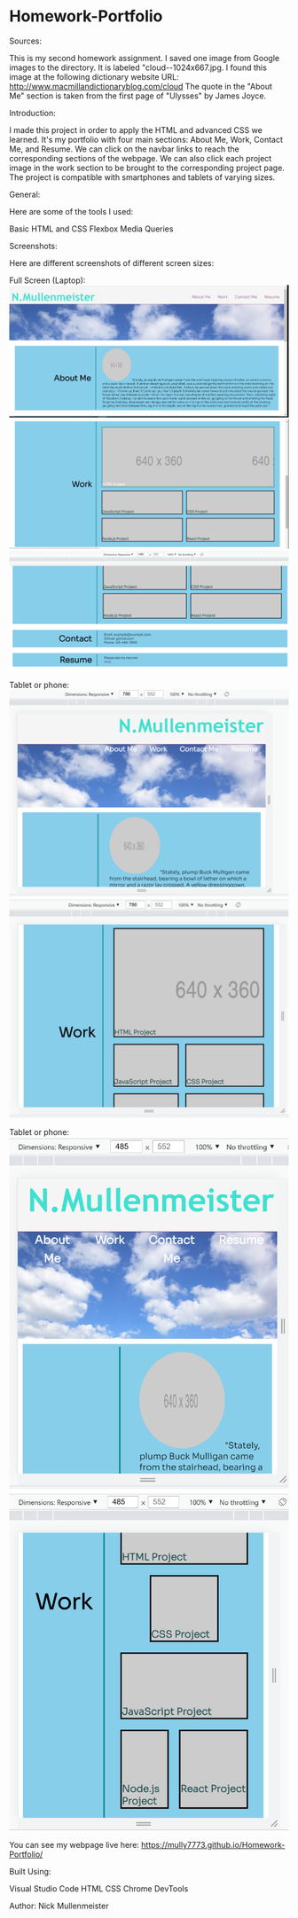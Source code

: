 # Homework-Portfolio

Sources:

This is my second homework assignment.
I saved one image from Google images to the directory.
It is labeled "cloud--1024x667.jpg.
I found this image at the following dictionary website URL: http://www.macmillandictionaryblog.com/cloud
The quote in the "About Me" section is taken from the first page of "Ulysses" by James Joyce.


Introduction:

I made this project in order to apply the HTML and advanced CSS we learned. It's my portfolio with four main sections: About Me, Work, Contact Me, and Resume. We can click on the navbar links to reach the corresponding sections of the webpage. We can also click each project image in the work section to be brought to the corresponding project page. The project is compatible with smartphones and tablets of varying sizes. 


General:

Here are some of the tools I used:

Basic HTML and CSS
Flexbox
Media Queries

Screenshots:

Here are different screenshots of different  screen sizes:

Full Screen (Laptop):
![Screenshot of full screen](./assets/screenshots/S1.png)
![Screenshot of full screen](./assets/screenshots/S2.png)
![Screenshot of full screen](./assets/screenshots/S7.png)

Tablet or phone:
![Screenshot of 786x552x](./assets/screenshots/S3.png)
![Screenshot of 786x552x](./assets/screenshots/S4.png)

Tablet or phone:
![Screenshot of 485x552x](./assets/screenshots/S5.png)
![Screenshot of 485x552x](./assets/screenshots/S6.png)

You can see my webpage live here: https://mully7773.github.io/Homework-Portfolio/

Built Using:

Visual Studio Code
HTML
CSS
Chrome DevTools

Author:
Nick Mullenmeister